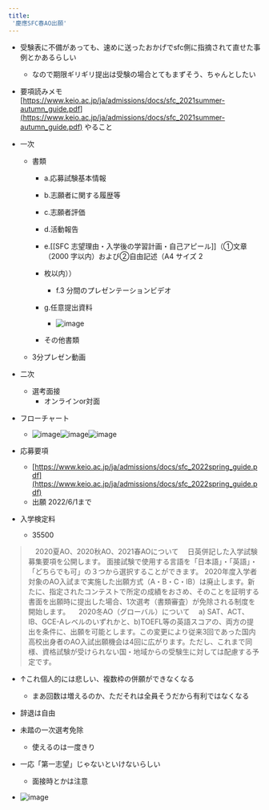 ```yaml
---
title:
 '慶應SFC春AO出願'
---
```


- 受験表に不備があっても、速めに送ったおかげでsfc側に指摘されて直せた事例とかあるらしい
    - なので期限ギリギリ提出は受験の場合とてもまずそう、ちゃんとしたい

- 要項読みメモ [https://www.keio.ac.jp/ja/admissions/docs/sfc_2021summer-autumn_guide.pdf](https://www.keio.ac.jp/ja/admissions/docs/sfc_2021summer-autumn_guide.pdf)
やること
- 一次
    - 書類
        - a.応募試験基本情報
        - b.志願者に関する履歴等
        - c.志願者評価
        - d.活動報告

        - e.[[SFC 志望理由・入学後の学習計画・自己アピール]]（①文章（2000 字以内）および②自由記述（A4 サイズ 2
        - 枚以内））
            - f.3 分間のプレゼンテーションビデオ
        - g.任意提出資料
            - ![image](https://gyazo.com/b3f9d137bf2c7d2dc76de3f915c3c1b0/thumb/1000)
        - その他書類
    - 3分プレゼン動画
- 二次
    - 選考面接
        - オンラインor対面

- フローチャート
    - ![image](https://gyazo.com/38bc033c9e5f5622f6b5c2cda2236b31/thumb/1000)![image](https://gyazo.com/677b0effdedcfa3e022346273c0b6e9c/thumb/1000)![image](https://gyazo.com/89420552b1869f474352fba1469de54a/thumb/1000)

- 応募要項
    - [https://www.keio.ac.jp/ja/admissions/docs/sfc_2022spring_guide.pdf](https://www.keio.ac.jp/ja/admissions/docs/sfc_2022spring_guide.pdf)
    - 出願 2022/6/1まで


- 入学検定料
    - 35500

> 　2020夏AO、2020秋AO、2021春AOについて
>  　日英併記した入学試験募集要項を公開します。
>   面接試験で使用する言語を「日本語」・「英語」・「どちらでも可」の３つから選択することができます。
>   2020年度入学者対象のAO入試まで実施した出願方式（A・B・C・IB）は廃止します。新たに、指定されたコンテストで所定の成績をおさめ、そのことを証明する書面を出願時に提出した場合、1次選考（書類審査）が免除される制度を開始します。
>  　2020冬AO（グローバル）について
>  　a) SAT、ACT、IB、GCE-Aレベルのいずれかと、b)TOEFL等の英語スコアの、両方の提出を条件に、出願を可能とします。この変更により従来3回であった国内高校出身者のAO入試出願機会は4回に広がります。ただし、これまで同様、資格試験が受けられない国・地域からの受験生に対しては配慮する予定です。
- ↑これ個人的には悲しい、複数枠の併願ができなくなる
    - まあ回数は増えるのか、ただそれは全員そうだから有利ではなくなる

- 辞退は自由

- 未踏の一次選考免除
    - 使えるのは一度きり

- 一応「第一志望」じゃないといけないらしい
    - 面接時とかは注意


- ![image](https://gyazo.com/2d2e5a705521405dc0591fdabc1689e1/thumb/1000)
